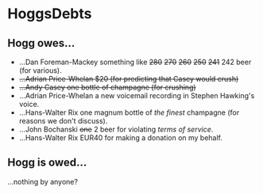 # HoggsDebts

## Hogg owes...
- ...Dan Foreman-Mackey something like ~~280~~ ~~270~~ ~~260~~ ~~250~~ ~~241~~ 242 beer (for various).
- ~~...Adrian Price-Whelan $20 (for predicting that Casey would crush)~~
- ~~...Andy Casey one bottle of champagne (for crushing)~~
- ...Adrian Price-Whelan a new voicemail recording in Stephen Hawking's voice.
- ...Hans-Walter Rix one magnum bottle of *the finest* champagne (for reasons we don't discuss).
- ...John Bochanski ~~one~~ 2 beer for violating *terms of service*.
- ...Hans-Walter Rix EUR40 for making a donation on my behalf.

## Hogg is owed...
...nothing by anyone?

